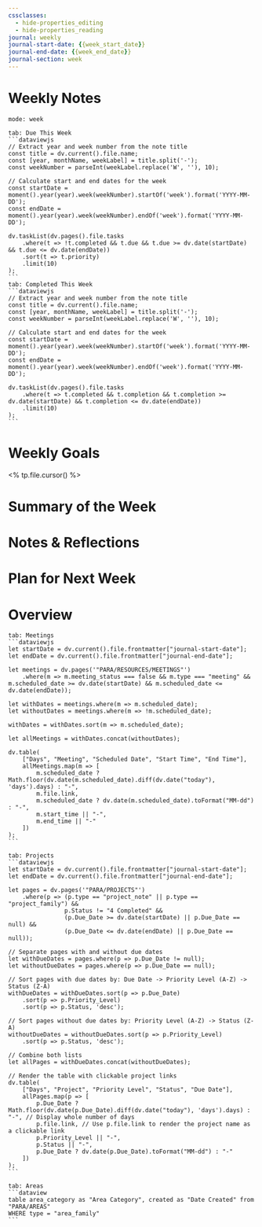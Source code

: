 ```yaml
---
cssclasses:
  - hide-properties_editing
  - hide-properties_reading
journal: weekly
journal-start-date: {{week_start_date}}
journal-end-date: {{week_end_date}}
journal-section: week
---
```

# Weekly Notes
```calendar-timeline
mode: week
```
````tabs
tab: Due This Week
```dataviewjs
// Extract year and week number from the note title
const title = dv.current().file.name;
const [year, monthName, weekLabel] = title.split('-');
const weekNumber = parseInt(weekLabel.replace('W', ''), 10);

// Calculate start and end dates for the week
const startDate = moment().year(year).week(weekNumber).startOf('week').format('YYYY-MM-DD');
const endDate = moment().year(year).week(weekNumber).endOf('week').format('YYYY-MM-DD');

dv.taskList(dv.pages().file.tasks
    .where(t => !t.completed && t.due && t.due >= dv.date(startDate) && t.due <= dv.date(endDate))
    .sort(t => t.priority)
    .limit(10)
);
```
tab: Completed This Week
```dataviewjs
// Extract year and week number from the note title
const title = dv.current().file.name;
const [year, monthName, weekLabel] = title.split('-');
const weekNumber = parseInt(weekLabel.replace('W', ''), 10);

// Calculate start and end dates for the week
const startDate = moment().year(year).week(weekNumber).startOf('week').format('YYYY-MM-DD');
const endDate = moment().year(year).week(weekNumber).endOf('week').format('YYYY-MM-DD');

dv.taskList(dv.pages().file.tasks
    .where(t => t.completed && t.completion && t.completion >= dv.date(startDate) && t.completion <= dv.date(endDate))
    .limit(10)
);
```
````
# Weekly Goals
<% tp.file.cursor() %>

# Summary of the Week


# Notes & Reflections


# Plan for Next Week


# Overview
````tabs
tab: Meetings
```dataviewjs
let startDate = dv.current().file.frontmatter["journal-start-date"];
let endDate = dv.current().file.frontmatter["journal-end-date"];

let meetings = dv.pages('"PARA/RESOURCES/MEETINGS"')
    .where(m => m.meeting_status === false && m.type === "meeting" && m.scheduled_date >= dv.date(startDate) && m.scheduled_date <= dv.date(endDate));

let withDates = meetings.where(m => m.scheduled_date);
let withoutDates = meetings.where(m => !m.scheduled_date);

withDates = withDates.sort(m => m.scheduled_date);

let allMeetings = withDates.concat(withoutDates);

dv.table(
    ["Days", "Meeting", "Scheduled Date", "Start Time", "End Time"],
    allMeetings.map(m => [
        m.scheduled_date ? Math.floor(dv.date(m.scheduled_date).diff(dv.date("today"), 'days').days) : "-",
        m.file.link,
        m.scheduled_date ? dv.date(m.scheduled_date).toFormat("MM-dd") : "-",
        m.start_time || "-",
        m.end_time || "-"
    ])
);
```

tab: Projects
```dataviewjs
let startDate = dv.current().file.frontmatter["journal-start-date"];
let endDate = dv.current().file.frontmatter["journal-end-date"];

let pages = dv.pages('"PARA/PROJECTS"')
    .where(p => (p.type == "project_note" || p.type == "project_family") &&
                p.Status != "4 Completed" &&
                (p.Due_Date >= dv.date(startDate) || p.Due_Date == null) &&
                (p.Due_Date <= dv.date(endDate) || p.Due_Date == null));

// Separate pages with and without due dates
let withDueDates = pages.where(p => p.Due_Date != null);
let withoutDueDates = pages.where(p => p.Due_Date == null);

// Sort pages with due dates by: Due Date -> Priority Level (A-Z) -> Status (Z-A)
withDueDates = withDueDates.sort(p => p.Due_Date)
    .sort(p => p.Priority_Level)
    .sort(p => p.Status, 'desc');

// Sort pages without due dates by: Priority Level (A-Z) -> Status (Z-A)
withoutDueDates = withoutDueDates.sort(p => p.Priority_Level)
    .sort(p => p.Status, 'desc');

// Combine both lists
let allPages = withDueDates.concat(withoutDueDates);

// Render the table with clickable project links
dv.table(
    ["Days", "Project", "Priority Level", "Status", "Due Date"],
    allPages.map(p => [
        p.Due_Date ? Math.floor(dv.date(p.Due_Date).diff(dv.date("today"), 'days').days) : "-", // Display whole number of days
        p.file.link, // Use p.file.link to render the project name as a clickable link
        p.Priority_Level || "-",
        p.Status || "-",
        p.Due_Date ? dv.date(p.Due_Date).toFormat("MM-dd") : "-"
    ])
);
```

tab: Areas
```dataview
table area_category as "Area Category", created as "Date Created" from "PARA/AREAS"
WHERE type = "area_family"
```
````
